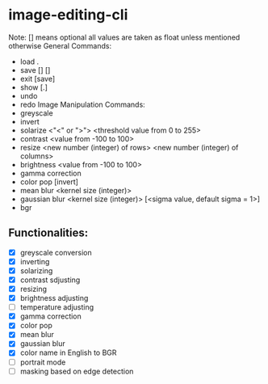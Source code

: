 # image-editing-cli

Note: [] means optional
      all values are taken as float unless mentioned otherwise
General Commands:
* load <filename>.<extension>
* save [<filename>] [<extension>]
* exit [save]
* show [<filename>.<extension>]
* undo
* redo
Image Manipulation Commands:
* greyscale
* invert
* solarize <"<" or ">"> <threshold value from 0 to 255>
* contrast <value from -100 to 100>
* resize <new number (integer) of rows> <new number (integer) of columns>
* brightness <value from -100 to 100>
* gamma correction <gamma value>
* color pop <color name in English> [invert]
* mean blur <kernel size (integer)>
* gaussian blur <kernel size (integer)> [<sigma value, default sigma = 1>]
* bgr <color name in English>

## Functionalities:
- [x] greyscale conversion
- [x] inverting
- [x] solarizing
- [x] contrast sdjusting
- [x] resizing
- [x] brightness adjusting
- [ ] temperature adjusting
- [x] gamma correction
- [x] color pop
- [x] mean blur
- [x] gaussian blur
- [x] color name in English to BGR
- [ ] portrait mode
- [ ] masking based on edge detection
